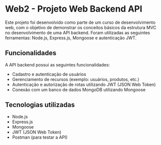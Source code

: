 
# Web2 - Projeto Web Backend API

Este projeto foi desenvolvido como parte de um curso de desenvolvimento web, com o objetivo de demonstrar os conceitos básicos da estrutura MVC no desenvolvimento de uma API backend. Foram utilizadas as seguintes ferramentas: Node.js, Express.js, Mongoose e autenticação JWT.

## Funcionalidades

A API backend possui as seguintes funcionalidades:

- Cadastro e autenticação de usuários
- Gerenciamento de recursos (exemplo: usuários, produtos, etc.)
- Autenticação e autorização de rotas utilizando JWT (JSON Web Token)
- Conexão com um banco de dados MongoDB utilizando Mongoose

## Tecnologias utilizadas

- Node.js
- Express.js
- Mongoose
- JWT (JSON Web Token)
- Postman (para testar a API)
